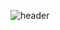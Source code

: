 ![header](https://capsule-render.vercel.app/api?type=wave&color=auto&height=300&section=header&text=wel%20come&fontSize=90)

